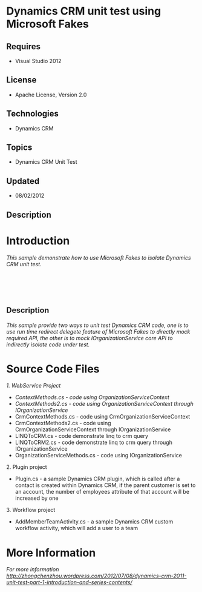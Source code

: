 # Dynamics CRM unit test using Microsoft Fakes
## Requires
- Visual Studio 2012
## License
- Apache License, Version 2.0
## Technologies
- Dynamics CRM
## Topics
- Dynamics CRM Unit Test
## Updated
- 08/02/2012
## Description

<h1>Introduction</h1>
<p><em>This sample demonstrate how to use Microsoft Fakes to isolate Dynamics CRM unit test.</em></p>
<h1>
<p><em>&nbsp;</em></p>
<span style="font-size:20px; font-weight:bold">Description</span></h1>
<p><em>This sample provide two ways to unit test Dynamics CRM code, one is to use run time redirect delegete feature of Microsoft Fakes to directly mock required API, the other is to mock IOrganizationService core API to indirectly isolate code under test.</em></p>
<h1><span>Source Code Files</span></h1>
<p><em>1. WebService Project</em></p>
<ul>
<li><em>ContextMethods.cs - code using OrganizationServiceContext</em> </li><li><em><em>ContextMethods2.cs - code using OrganizationServiceContext through IOrganizationService</em></em>
</li><li>CrmContextMethods.cs -&nbsp;code using CrmOrganizationServiceContext </li><li>CrmContextMethods2.cs -&nbsp;code using CrmOrganizationServiceContext&nbsp;through IOrganizationService
</li><li>LINQToCRM.cs - code demonstrate linq to crm query </li><li>LINQToCRM2.cs - code demonstrate linq to crm query through IOrganizationService
</li><li>OrganizationServiceMethods.cs - code using IOrganizationService </li></ul>
<p>2. Plugin project</p>
<ul>
<li>Plugin.cs - a sample Dynamics CRM&nbsp;plugin, which is called after a contact is created within Dynamics CRM, if the parent customer is set to an account, the number of employees attribute of that account will be increased by one
</li></ul>
<p>3. Workflow project</p>
<ul>
<li>AddMemberTeamActivity.cs - a sample Dynamics CRM custom workflow activity, which will add a user to a team
</li></ul>
<h1>More Information</h1>
<p><em>For more information <a href="http://zhongchenzhou.wordpress.com/2012/07/08/dynamics-crm-2011-unit-test-part-1-introduction-and-series-contents/">
http://zhongchenzhou.wordpress.com/2012/07/08/dynamics-crm-2011-unit-test-part-1-introduction-and-series-contents/</a></em></p>
